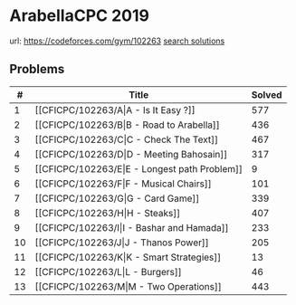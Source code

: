 # ArabellaCPC 2019

url: https://codeforces.com/gym/102263
[search solutions](https://www.google.com/search?q=Solution+OR+題解+ArabellaCPC+2019)

## Problems

| # | Title | Solved |
| --- | --- | --- |
|1|[[CFICPC/102263/A\|A - Is It Easy ?]]|577|
|2|[[CFICPC/102263/B\|B - Road to Arabella]]|436|
|3|[[CFICPC/102263/C\|C - Check The Text]]|467|
|4|[[CFICPC/102263/D\|D - Meeting Bahosain]]|317|
|5|[[CFICPC/102263/E\|E - Longest path Problem]]|9|
|6|[[CFICPC/102263/F\|F - Musical Chairs]]|101|
|7|[[CFICPC/102263/G\|G - Card Game]]|339|
|8|[[CFICPC/102263/H\|H - Steaks]]|407|
|9|[[CFICPC/102263/I\|I - Bashar and Hamada]]|233|
|10|[[CFICPC/102263/J\|J - Thanos Power]]|205|
|11|[[CFICPC/102263/K\|K - Smart Strategies]]|13|
|12|[[CFICPC/102263/L\|L - Burgers]]|46|
|13|[[CFICPC/102263/M\|M - Two Operations]]|443|
